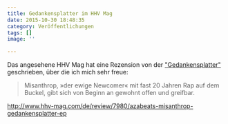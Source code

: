 ```yaml
---
title: Gedankensplatter im HHV Mag
date: 2015-10-30 18:48:35
category: Veröffentlichungen
tags: []
image: ''

---
```


Das angesehene HHV Mag hat eine Rezension von der ["Gedankensplatter"](http://postrap.de/releases/gedankensplatter/) geschrieben, über die ich mich sehr freue:  

> Misanthrop, »der ewige Newcomer« mit fast 20 Jahren Rap auf dem Buckel, gibt sich von Beginn an gewohnt offen und greifbar. 

  
<http://www.hhv-mag.com/de/review/7980/azabeats-misanthrop-gedankensplatter-ep>
